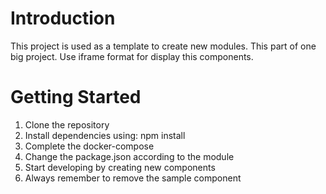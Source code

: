 # Introduction 
This project is used as a template to create new modules. This part of one big project. Use iframe format for display this components.

# Getting Started
1.	Clone the repository
2.	Install dependencies using: npm install
3.	Complete the docker-compose
4.  Change the package.json according to the module  
5.  Start developing by creating new components
6.  Always remember to remove the sample component

